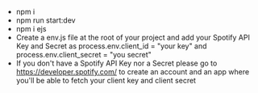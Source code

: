 - npm i
- npm run start:dev
- npm i ejs
- Create a env.js file at the root of your project and add your Spotify API Key and Secret as process.env.client_id = "your key" and process.env.client_secret = "you secret"
- If you don't have a Spotify API Key nor a Secret please go to https://developer.spotify.com/ to create an account and an app where you'll be able to fetch your client key and client secret